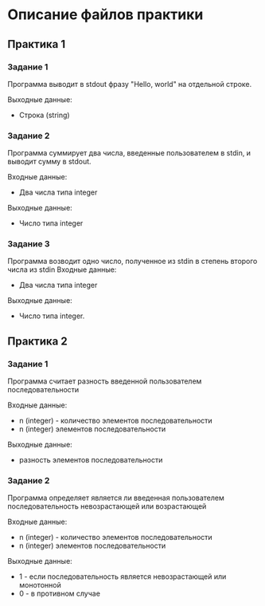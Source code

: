 # Описание файлов практики

## Практика 1

### Задание 1

Программа выводит в stdout фразу "Hello, world" на отдельной строке.

Выходные данные:
* Строка (string)

### Задание 2

Программа суммирует два числа, введенные пользователем в stdin, и выводит сумму в stdout.

Входные данные:
* Два числа типа integer

Выходные данные:
* Число типа integer

### Задание 3

Программа возводит одно число, полученное из stdin в степень второго числа из stdin
Входные данные:
* Два числа типа integer

Выходные данные:
* Число типа integer.

## Практика 2

### Задание 1
 
Программа считает разность введенной пользователем последовательности

Входные данные:
* n (integer) - количество элементов последовательности 
* n (integer) элементов последовательности

Выходные данные:
* разность элементов последовательности

### Задание 2
 
Программа определяет является ли введенная пользователем последовательность невозрастающей или возрастающей

Входные данные:
* n (integer) - количество элементов последовательности
* n (integer) элементов последовательности

Выходные данные:
* 1 - если последовательность является невозрастающей или монотонной
* 0 - в противном случае
